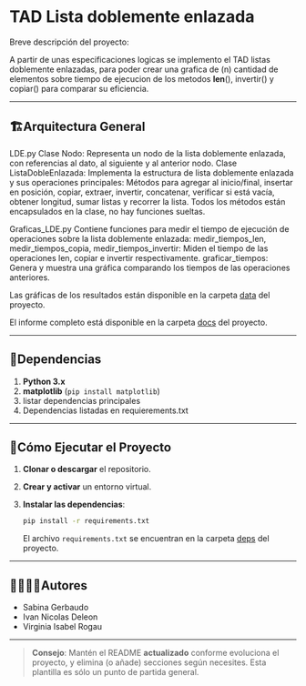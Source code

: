 # TAD Lista doblemente enlazada

Breve descripción del proyecto:

A partir de unas especificaciones logicas se implemento el TAD listas doblemente enlazadas, para poder crear una grafica de (n) cantidad de elementos sobre tiempo de ejecucion de los metodos __len__(), invertir() y copiar() para comparar su eficiencia. 

---
## 🏗Arquitectura General

LDE.py
Clase Nodo: Representa un nodo de la lista doblemente enlazada, con referencias al dato, al siguiente y al anterior nodo.
Clase ListaDobleEnlazada: Implementa la estructura de lista doblemente enlazada y sus operaciones principales:
Métodos para agregar al inicio/final, insertar en posición, copiar, extraer, invertir, concatenar, verificar si está vacía, obtener longitud, sumar listas y recorrer la lista.
Todos los métodos están encapsulados en la clase, no hay funciones sueltas.

Graficas_LDE.py
Contiene funciones para medir el tiempo de ejecución de operaciones sobre la lista doblemente enlazada:
medir_tiempos_len, medir_tiempos_copia, medir_tiempos_invertir: Miden el tiempo de las operaciones len, copiar e invertir respectivamente.
graficar_tiempos: Genera y muestra una gráfica comparando los tiempos de las operaciones anteriores.

Las gráficas de los resultados están disponible en la carpeta [data](./data) del proyecto.

El informe completo está disponible en la carpeta [docs](./docs) del proyecto.

---
## 📑Dependencias

1. **Python 3.x**
2. **matplotlib** (`pip install matplotlib`)
3. listar dependencias principales
4. Dependencias listadas en requierements.txt

---
## 🚀Cómo Ejecutar el Proyecto
1. **Clonar o descargar** el repositorio.

2. **Crear y activar** un entorno virtual.

3. **Instalar las dependencias**:
   ```bash
   pip install -r requirements.txt
   ```
   El archivo `requirements.txt` se encuentran en la carpeta [deps](./deps) del proyecto.

---
## 🙎‍♀️🙎‍♂️Autores

- Sabina Gerbaudo
- Ivan Nicolas Deleon
- Virginia Isabel Rogau

---

> **Consejo**: Mantén el README **actualizado** conforme evoluciona el proyecto, y elimina (o añade) secciones según necesites. Esta plantilla es sólo un punto de partida general.
